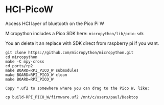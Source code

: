 # HCI-PicoW
Access HCI layer of bluetooth on the Pico Pi W


Micropython includes a Pico SDK here:
```micropython/lib/pcio-sdk```

You an delete it an replace with SDK direct from raspberry pi if you want.   


```
git clone https://github.com/micropython/micropython.git
cd mircopython
make -C mpy-cross
cd ports/rp2
make BOARD=RPI_PICO_W submodules
make BOARD=RPI_PICO_W clean
make BOARD=RPI_PICO_W

Copy *.uf2 to somewhere where you can drag to the Pico W, like:

cp build-RPI_PICO_W/firmware.uf2 /mnt/c/users/paul/Desktop


```
